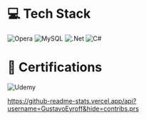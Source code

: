 
# 💻 Tech Stack

![Opera](https://img.shields.io/badge/Opera-FF1B2D?style=for-the-badge&logo=Opera&logoColor=white) ![MySQL](https://img.shields.io/badge/mysql-%2300f.svg?style=for-the-badge&logo=mysql&logoColor=white) ![.Net](https://img.shields.io/badge/.NET-5C2D91?style=for-the-badge&logo=.net&logoColor=white) ![C#](https://img.shields.io/badge/c%23-%23239120.svg?style=for-the-badge&logo=c-sharp&logoColor=white)

# 📖 Certifications

![Udemy](https://img.shields.io/badge/Udemy-A435F0?style=for-the-badge&logo=Udemy&logoColor=white) 


https://github-readme-stats.vercel.app/api?username=GustavoEyroff&hide=contribs.prs
